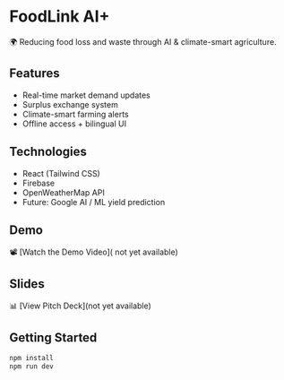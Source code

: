  # FoodLink AI+

🌍 Reducing food loss and waste through AI & climate-smart agriculture.

## Features
- Real-time market demand updates
- Surplus exchange system
- Climate-smart farming alerts
- Offline access + bilingual UI

## Technologies
- React (Tailwind CSS)
- Firebase
- OpenWeatherMap API
- Future: Google AI / ML yield prediction

## Demo
📽 [Watch the Demo Video]( not yet available)

## Slides
📊 [View Pitch Deck](not yet available)

## Getting Started
```bash
npm install
npm run dev
